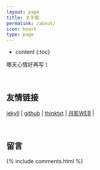 ```yaml
---
layout: page
title: 关于我
permalink: /about/
icon: heart
type: page
---
```


* content
{:toc}

<p>哪天心情好再写！</p>

<br>

## 友情链接


[jekyll](http://jekyllcn.com) \| [github](https://www.github.com) \| [thinktxt](https://www.thinktxt.com) \|  [月影WEB](http://www.yydpt.com) \| 

<br>

## 留言


{% include comments.html %}

